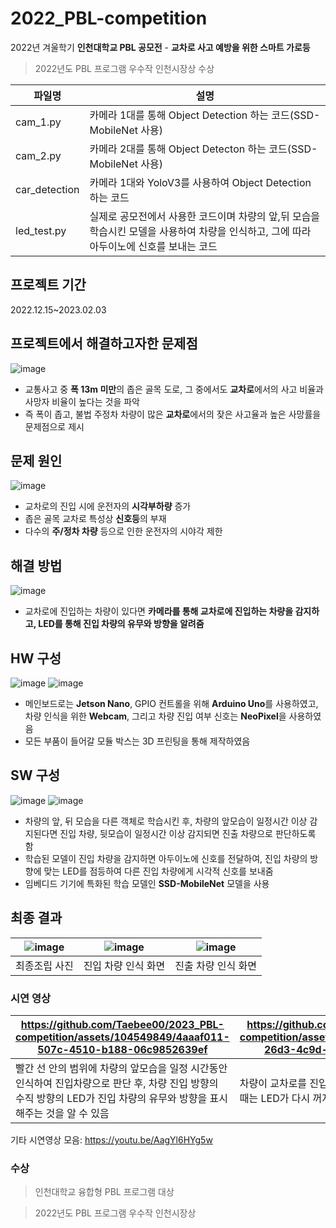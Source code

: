 # 2022_PBL-competition

2022년 겨울학기 **인천대학교 PBL 공모전** - **교차로 사고 예방을 위한 스마트 가로등**

> 2022년도 PBL 프로그램 우수작 인천시장상 수상

|파일명|설명|
|---|---|
|cam_1.py|카메라 1대를 통해 Object Detection 하는 코드(SSD-MobileNet 사용)|
|cam_2.py|카메라 2대를 통해 Object Detecton 하는 코드(SSD-MobileNet 사용)|
|car_detection|카메라 1대와 YoloV3를 사용하여 Object Detection 하는 코드|
|led_test.py|실제로 공모전에서 사용한 코드이며 차량의 앞,뒤 모습을 학습시킨 모델을 사용하여 차량을 인식하고, 그에 따라 아두이노에 신호를 보내는 코드|

## 프로젝트 기간
2022.12.15~2023.02.03

## 프로젝트에서 해결하고자한 문제점
![image](https://github.com/Taebee00/2023_PBL-competition/assets/104549849/14a43560-2405-4504-bd88-a05e5b8203a1)
- 교통사고 중 **폭 13m 미만**의 좁은 골목 도로, 그 중에서도 **교차로**에서의 사고 비율과 사망자 비율이 높다는 것을 파악
- 즉 폭이 좁고, 불법 주정차 차량이 많은 **교차로**에서의 잦은 사고율과 높은 사망률을 문제점으로 제시

## 문제 원인
![image](https://github.com/Taebee00/2023_PBL-competition/assets/104549849/c353dd37-c5d1-47eb-8364-b438d7f5975c)
- 교차로의 진입 시에 운전자의 **시각부하량** 증가
- 좁은 골목 교차로 특성상 **신호등**의 부재
- 다수의 **주/정차 차량** 등으로 인한 운전자의 시야각 제한

## 해결 방법
![image](https://github.com/Taebee00/2023_PBL-competition/assets/104549849/7c7f8e2f-e436-488e-bd09-324afa24fec1)
- 교차로에 진입하는 차량이 있다면 **카메라를 통해 교차로에 진입하는 차량을 감지하고, LED를 통해 진입 차량의 유무와 방향을 알려줌**

## HW 구성
![image](https://github.com/Taebee00/2023_PBL-competition/assets/104549849/d2948fd4-3bf1-436d-8cbb-5a65f2508698)
![image](https://github.com/Taebee00/2023_PBL-competition/assets/104549849/2f3d80a9-0829-49c4-86df-bec764fc6db9)
- 메인보드로는 **Jetson Nano**, GPIO 컨트롤을 위해 **Arduino Uno**를 사용하였고, 차량 인식을 위한 **Webcam**, 그리고 차량 진입 여부 신호는 **NeoPixel**을 사용하였음
- 모든 부품이 들어갈 모듈 박스는 3D 프린팅을 통해 제작하였음

## SW 구성
![image](https://github.com/Taebee00/2023_PBL-competition/assets/104549849/3cefcbe0-7fcb-446a-a84c-d2bd949fcba2)
![image](https://github.com/Taebee00/2023_PBL-competition/assets/104549849/e6bd76cd-725c-42f0-aa7b-3092c62a6cc4)
- 차량의 앞, 뒤 모습을 다른 객체로 학습시킨 후, 차량의 앞모습이 일정시간 이상 감지된다면 진입 차량, 뒷모습이 일정시간 이상 감지되면 진출 차량으로 판단하도록 함
- 학습된 모델이 진입 차량을 감지하면 아두이노에 신호를 전달하여, 진입 차량의 방향에 맞는 LED를 점등하여 다른 진입 차량에게 시각적 신호를 보내줌
- 임베디드 기기에 특화된 학습 모델인 **SSD-MobileNet** 모델을 사용

## 최종 결과
![image](https://github.com/Taebee00/2023_PBL-competition/assets/104549849/bf6a5e9f-6d93-4305-9a88-e50bfb0ccd63) | ![image](https://github.com/Taebee00/2023_PBL-competition/assets/104549849/32f6fb52-ea19-4fad-9564-f65560d32103) | ![image](https://github.com/Taebee00/2023_PBL-competition/assets/104549849/2db0db3a-ec3f-4d85-be55-156489b4e5ff)
|---|---|---|
|최종조립 사진|진입 차량 인식 화면|진출 차량 인식 화면|

### 시연 영상
https://github.com/Taebee00/2023_PBL-competition/assets/104549849/4aaaf011-507c-4510-b188-06c9852639ef | https://github.com/Taebee00/2023_PBL-competition/assets/104549849/2b98c7d4-26d3-4c9d-a600-04be2c2f928e
|---|---|
|빨간 선 안의 범위에 차량의 앞모습을 일정 시간동안 인식하여 진입차량으로 판단 후, 차량 진입 방향의 수직 방향의 LED가 진입 차량의 유무와 방향을 표시해주는 것을 알 수 있음|차량이 교차로를 진입했을 때 LED가 켜지고, 진출할 때는 LED가 다시 꺼지는 것을 알 수 있음|

기타 시연영상 모음: https://youtu.be/AagYl6HYg5w

### 수상
> 인천대학교 융합형 PBL 프로그램 대상

> 2022년도 PBL 프로그램 우수작 인천시장상


